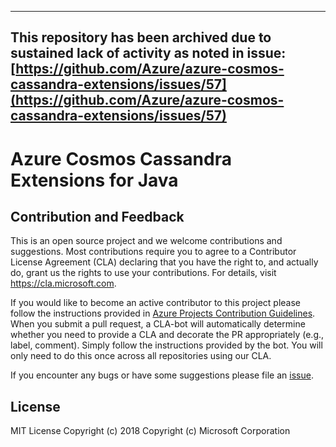 --------------------------------
This repository has been archived due to sustained lack of activity as noted in issue: [https://github.com/Azure/azure-cosmos-cassandra-extensions/issues/57](https://github.com/Azure/azure-cosmos-cassandra-extensions/issues/57)
--------------------------------


# Azure Cosmos Cassandra Extensions for Java

## Contribution and Feedback

This is an open source project and we welcome contributions and suggestions. Most contributions require you to agree to
a Contributor License Agreement (CLA) declaring that you have the right to, and actually do, grant us the rights to use
your contributions. For details, visit https://cla.microsoft.com.

If you would like to become an active contributor to this project please follow the instructions provided in
[Azure Projects Contribution Guidelines](http://azure.github.io/guidelines/). When you submit a pull request, a CLA-bot
will automatically determine whether you need to provide a CLA and decorate the PR appropriately (e.g., label, comment).
Simply follow the instructions provided by the bot. You will only need to do this once across all repositories using our
CLA.

If you encounter any bugs or have some suggestions please file an [issue](https://github.com/Azure/azure-cosmosdb-cassandra-extensions/issues).

## License

MIT License
Copyright (c) 2018 Copyright (c) Microsoft Corporation
